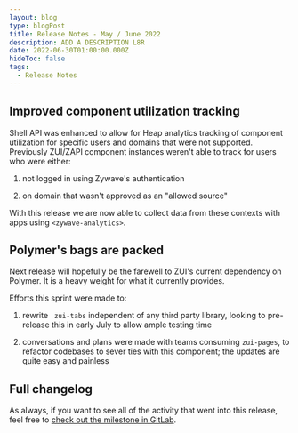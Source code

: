 ```yaml
---
layout: blog
type: blogPost
title: Release Notes - May / June 2022
description: ADD A DESCRIPTION L8R
date: 2022-06-30T01:00:00.000Z
hideToc: false
tags:
  - Release Notes
---
```

## Improved component utilization tracking

Shell API was enhanced to allow for Heap analytics tracking of component utilization for specific users and domains that were not supported. Previously ZUI/ZAPI component instances weren't able to track for users who were either:

1.  not logged in using Zywave's authentication

2. on domain that wasn't approved as an "allowed source" 

With this release we are now able to collect data from these contexts with apps using `<zywave-analytics>`.

<docs-spacer></docs-spacer>

## Polymer's bags are packed

Next release will hopefully be the farewell to ZUI's current dependency on Polymer. It is a heavy weight for what it currently provides.

Efforts this sprint were made to:

1. rewrite ` zui-tabs` independent of any third party library, looking to pre-release this in early July to allow ample testing time

2. conversations and plans were made with teams consuming `zui-pages`, to refactor codebases to sever ties with this component; the updates are quite easy and painless

<docs-spacer></docs-spacer>

## Full changelog

As always, if you want to see all of the activity that went into this release, feel free to [check out the milestone in GitLab](https://gitlab.com/groups/zywave/devkit/-/milestones/23#tab-issues).